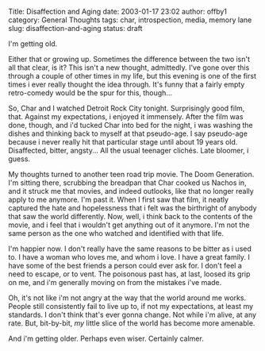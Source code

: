 Title: Disaffection and Aging
date: 2003-01-17 23:02
author: offby1
category: General Thoughts
tags: char, introspection, media, memory lane
slug: disaffection-and-aging
status: draft

I\'m getting old.

Either that or growing up. Sometimes the difference between the two isn\'t all that clear, is it? This isn\'t a new thought, admittedly. I\'ve gone over this through a couple of other times in my life, but this evening is one of the first times i ever really thought the idea through. It\'s funny that a fairly empty retro-comedy would be the spur for this, though\...

So, Char and I watched Detroit Rock City tonight. Surprisingly good film, that. Against my expectations, i enjoyed it immensely. After the film was done, though, and i\'d tucked Char into bed for the night, i was washing the dishes and thinking back to myself at that pseudo-age. I say pseudo-age because i never really hit that particular stage until about 19 years old. Disaffected, bitter, angsty\... All the usual teenager clichés. Late bloomer, i guess.

My thoughts turned to another teen road trip movie. The Doom Generation. I\'m sitting there, scrubbing the breadpan that Char cooked us Nachos in, and it struck me that movies, and indeed outlooks, like that no longer really apply to me anymore. I\'m past it. When I first saw that film, it neatly captured the hate and hopelessness that i felt was the birthright of anybody that saw the world differently. Now, well, i think back to the contents of the movie, and i feel that i wouldn\'t get anything out of it anymore. I\'m not the same person as the one who watched and identified with that life.

I\'m happier now. I don\'t really have the same reasons to be bitter as i used to. I have a woman who loves me, and whom i love. I have a great family. I have some of the best friends a person could ever ask for. I don\'t feel a need to escape, or to vent. The poisonous past has, at last, loosed its grip on me, and i\'m generally moving on from the mistakes i\'ve made.

Oh, it\'s not like i\'m not angry at the way that the world around me works. People still consistently fail to live up to, if not my expectations, at least my standards. I don\'t think that\'s ever gonna change. Not while i\'m alive, at any rate. But, bit-by-bit, *my* little slice of the world has become more amenable.

And i\'m getting older. Perhaps even wiser. Certainly calmer.
